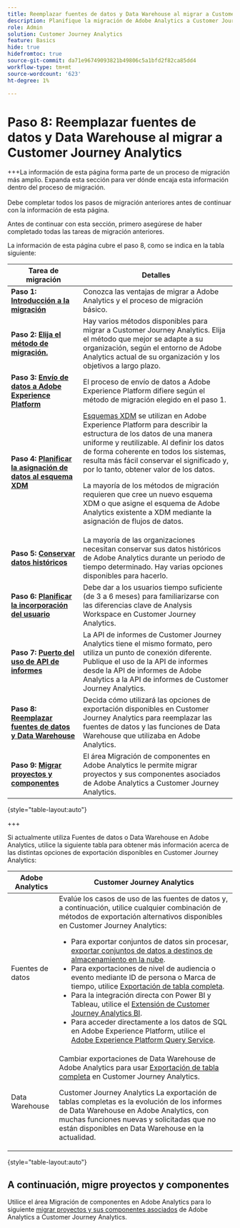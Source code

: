 ```yaml
---
title: Reemplazar fuentes de datos y Data Warehouse al migrar a Customer Journey Analytics
description: Planifique la migración de Adobe Analytics a Customer Journey Analytics
role: Admin
solution: Customer Journey Analytics
feature: Basics
hide: true
hidefromtoc: true
source-git-commit: da71e96749093821b49806c5a1bfd2f82ca85dd4
workflow-type: tm+mt
source-wordcount: '623'
ht-degree: 1%

---
```


# Paso 8: Reemplazar fuentes de datos y Data Warehouse al migrar a Customer Journey Analytics

+++La información de esta página forma parte de un proceso de migración más amplio. Expanda esta sección para ver dónde encaja esta información dentro del proceso de migración. </br></br>Debe completar todos los pasos de migración anteriores antes de continuar con la información de esta página.

Antes de continuar con esta sección, primero asegúrese de haber completado todas las tareas de migración anteriores.

La información de esta página cubre el paso 8, como se indica en la tabla siguiente:

| Tarea de migración | Detalles |
|---------|----------|
| **Paso 1: [Introducción a la migración](/help/getting-started/cja-migration/cja-migration-getstarted.md)** | Conozca las ventajas de migrar a Adobe Analytics y el proceso de migración básico. |
| **Paso 2: [Elija el método de migración.](/help/getting-started/cja-migration/cja-migration-method.md)** | Hay varios métodos disponibles para migrar a Customer Journey Analytics. Elija el método que mejor se adapte a su organización, según el entorno de Adobe Analytics actual de su organización y los objetivos a largo plazo. |
| **Paso 3: [Envío de datos a Adobe Experience Platform](/help/getting-started/cja-migration/cja-migration-send-to-platform.md)** | El proceso de envío de datos a Adobe Experience Platform difiere según el método de migración elegido en el paso 1. |
| **Paso 4: [Planificar la asignación de datos al esquema XDM](/help/getting-started/cja-migration/cja-migration-xdm.md)** | [Esquemas XDM](https://experienceleague.adobe.com/en/docs/experience-platform/xdm/home#xdm-schemas) se utilizan en Adobe Experience Platform para describir la estructura de los datos de una manera uniforme y reutilizable. Al definir los datos de forma coherente en todos los sistemas, resulta más fácil conservar el significado y, por lo tanto, obtener valor de los datos.<p>La mayoría de los métodos de migración requieren que cree un nuevo esquema XDM o que asigne el esquema de Adobe Analytics existente a XDM mediante la asignación de flujos de datos.</p> |
| **Paso 5: [Conservar datos históricos](/help/getting-started/cja-migration/cja-migration-historical-data.md)** | La mayoría de las organizaciones necesitan conservar sus datos históricos de Adobe Analytics durante un periodo de tiempo determinado. Hay varias opciones disponibles para hacerlo. |
| **Paso 6: [Planificar la incorporación del usuario](/help/getting-started/cja-migration/cja-migration-onboarding.md)** | Debe dar a los usuarios tiempo suficiente (de 3 a 6 meses) para familiarizarse con las diferencias clave de Analysis Workspace en Customer Journey Analytics. |
| **Paso 7: [Puerto del uso de API de informes](/help/getting-started/cja-migration/cja-migration-api.md)** | La API de informes de Customer Journey Analytics tiene el mismo formato, pero utiliza un punto de conexión diferente. Publique el uso de la API de informes desde la API de informes de Adobe Analytics a la API de informes de Customer Journey Analytics. |
| <span class="preview">**Paso 8: [Reemplazar fuentes de datos y Data Warehouse](/help/getting-started/cja-migration/cja-migration-export-options.md)**</span> | <span class="preview">Decida cómo utilizará las opciones de exportación disponibles en Customer Journey Analytics para reemplazar las fuentes de datos y las funciones de Data Warehouse que utilizaba en Adobe Analytics.</span> |
| **Paso 9: [Migrar proyectos y componentes](/help/getting-started/cja-migration/cja-migration-projects.md)** | El área Migración de componentes en Adobe Analytics le permite migrar proyectos y sus componentes asociados de Adobe Analytics a Customer Journey Analytics. |

{style="table-layout:auto"}

+++

Si actualmente utiliza Fuentes de datos o Data Warehouse en Adobe Analytics, utilice la siguiente tabla para obtener más información acerca de las distintas opciones de exportación disponibles en Customer Journey Analytics:

| Adobe Analytics | Customer Journey Analytics |
|---------|----------|
| Fuentes de datos | Evalúe los casos de uso de las fuentes de datos y, a continuación, utilice cualquier combinación de métodos de exportación alternativos disponibles en Customer Journey Analytics: <ul><li>Para exportar conjuntos de datos sin procesar, [exportar conjuntos de datos a destinos de almacenamiento en la nube](https://experienceleague.adobe.com/en/docs/experience-platform/destinations/ui/activate/export-datasets).&#x200B;</li><li>Para exportaciones de nivel de audiencia o evento mediante ID de persona o Marca de tiempo, utilice [Exportación de tabla completa](/help/analysis-workspace/export/export-cloud.md).&#x200B;</li><li>Para la integración directa con Power BI y Tableau, utilice el [Extensión de Customer Journey Analytics BI](https://experienceleague.adobe.com/en/docs/analytics-platform/using/cja-dataviews/bi-extension).&#x200B;</li><li>Para acceder directamente a los datos de SQL en Adobe Experience Platform, utilice el [Adobe Experience Platform Query Service](https://experienceleague.adobe.com/en/docs/experience-platform/query/home).</li></ul> |
| Data Warehouse | Cambiar exportaciones de Data Warehouse de Adobe Analytics para usar [Exportación de tabla completa](/help/analysis-workspace/export/export-cloud.md) en Customer Journey Analytics.<p>Customer Journey Analytics La exportación de tablas completas es la evolución de los informes de Data Warehouse en Adobe Analytics, con muchas funciones nuevas y solicitadas que no están disponibles en Data Warehouse en la actualidad.</p> |

{style="table-layout:auto"}

## A continuación, migre proyectos y componentes

Utilice el área Migración de componentes en Adobe Analytics para lo siguiente [migrar proyectos y sus componentes asociados](/help/getting-started/cja-migration/cja-migration-projects.md) de Adobe Analytics a Customer Journey Analytics.
